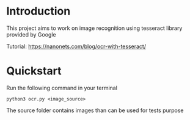 # Introduction

This project aims to work on image recognition using tesseract library provided by Google

Tutorial: https://nanonets.com/blog/ocr-with-tesseract/

# Quickstart

Run the following command in your terminal

```
python3 ocr.py <image_source>
```

The source folder contains images than can be used for tests purpose
